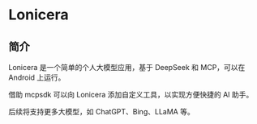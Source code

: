 # Lonicera

## 简介

Lonicera 是一个简单的个人大模型应用，基于 DeepSeek 和 MCP，可以在 Android 上运行。

借助 mcpsdk 可以向 Lonicera 添加自定义工具，以实现方便快捷的 AI 助手。

后续将支持更多大模型，如 ChatGPT、Bing、LLaMA 等。

